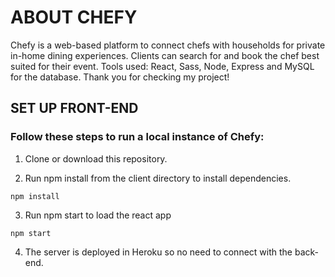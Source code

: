 # ABOUT CHEFY

Chefy is a web-based platform to connect chefs with households for private in-home dining experiences. Clients can search for and book the chef best suited for their event. Tools used: React, Sass, Node, Express and MySQL for the database.
Thank you for checking my project!

## SET UP FRONT-END

### Follow these steps to run a local instance of Chefy:

1. Clone or download this repository.

2. Run npm install from the client directory to install dependencies.

```
npm install
```

3. Run npm start to load the react app

```
npm start
```

4. The server is deployed in Heroku so no need to connect with the back-end.
